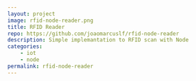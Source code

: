 ```yaml
---
layout: project
image: rfid-node-reader.png
title: RFID Reader
repo: https://github.com/joaomarcuslf/rfid-node-reader
description: Simple implemantation to RFID scan with Node
categories:
    - iot
    - node
permalink: rfid-node-reader
---
```

